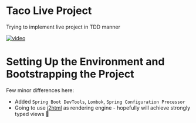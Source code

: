 # Taco Live Project

Trying to implement live project in TDD manner

[![video](https://img.youtube.com/vi/zLB0UnW3688/0.jpg)](https://www.youtube.com/watch?v=zLB0UnW3688)

# Setting Up the Environment and Bootstrapping the Project

Few minor differences here:

- Added `Spring Boot DevTools`, `Lombok`, `Spring Configuration Processor`
- Going to use [j2html](https://j2html.com/) as rendering engine - hopefully will achieve strongly typed views 💪
